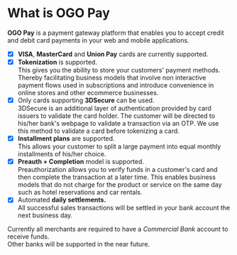 # What is OGO Pay

**OGO Pay** is a payment gateway platform that enables you to accept credit and debit card payments in your web and mobile
applications.

+ [x] **VISA**, **MasterCard** and **Union Pay** cards are currently supported.  
+ [x] **Tokenization** is supported.  
        This gives you the ability to store your customers' payment methods. Thereby facilitating business models that involve
        non interactive payment flows used in subscriptions and introduce convenience in online stores and other ecommerce
        businesses.
+ [x] Only cards supporting **3DSecure** can be used.  
        3DSecure is an additional layer of authentication provided by card issuers to validate the card holder.
        The customer will be directed to his/her bank's webpage to validate a transaction via an OTP.
        We use this method to validate a card before tokenizing a card.
+ [x] **Installment plans** are supported.  
        This allows your customer to split a large payment into equal monthly installments of his/her choice.
+ [x] **Preauth + Completion** model is supported.  
        Preauthorization allows you to verify funds in a customer's card and then complete the transaction at a later time.
        This enables business models that do not charge for the product or service on the same day such as hotel reservations
        and car rentals.
+ [x] Automated **daily  settlements.**  
        All successful sales transactions will be settled in your bank account the next business day.

Currently all merchants are required to have a *Commercial Bank* account to receive funds.  
Other banks will be supported in the near future.
